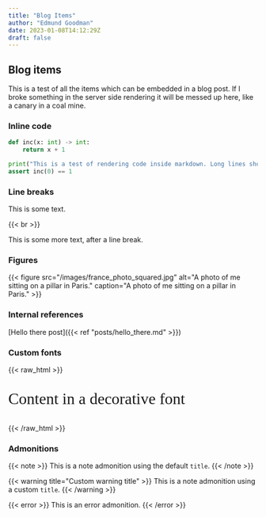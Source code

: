 ```yaml
---
title: "Blog Items"
author: "Edmund Goodman"
date: 2023-01-08T14:12:29Z
draft: false
---
```


## Blog items

This is a test of all the items which can be embedded in a blog post. If I broke
something in the server side rendering it will be messed up here, like a canary
in a coal mine.

<!--more-->

### Inline code

```python
def inc(x: int) -> int:
    return x + 1

print("This is a test of rendering code inside markdown. Long lines should wrap around!")
assert inc(0) == 1

```

### Line breaks

This is some text.

{{< br >}}

This is some more text, after a line break.

### Figures

{{< figure
    src="/images/france_photo_squared.jpg"
    alt="A photo of me sitting on a pillar in Paris."
    caption="A photo of me sitting on a pillar in Paris." >}}

### Internal references

[Hello there post]({{< ref "posts/hello_there.md" >}})

### Custom fonts

{{< raw_html >}}

<p style="font-family: kanzlei;  font-size: 32px;">Content in a decorative font</p>
{{< /raw_html >}}

### Admonitions

{{< note >}}
This is a note admonition using the default `title`.
{{< /note >}}

{{< warning title="Custom warning title" >}}
This is a note admonition using a custom `title`.
{{< /warning >}}

{{< error >}}
This is an error admonition.
{{< /error >}}
